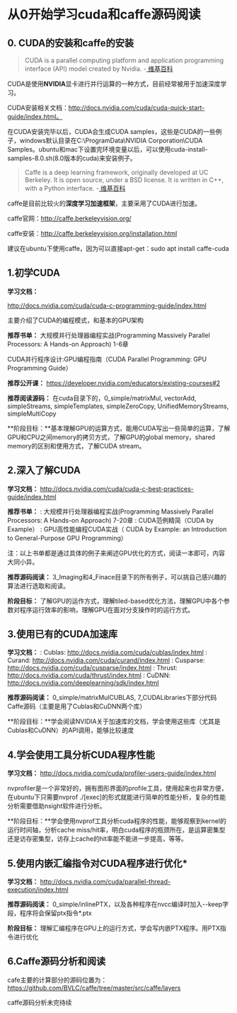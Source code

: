 # 从0开始学习cuda和caffe源码阅读
## 0. CUDA的安装和caffe的安装
> CUDA is a parallel computing platform and application programming interface (API) model created by Nvidia. -[ 维基百科 ](https://en.wikipedia.org/wiki/CUDA)

CUDA是使用**NVIDIA**显卡进行并行运算的一种方式，目前经常被用于加速深度学习。

CUDA安装相关文档：http://docs.nvidia.com/cuda/cuda-quick-start-guide/index.html。

在CUDA安装完毕以后，CUDA会生成CUDA samples，这些是CUDA的一些例子，windows默认目录在C:\ProgramData\NVIDIA Corporation\CUDA Samples。ubuntu和mac下设置完环境变量以后，可以使用cuda-install-samples-8.0.sh(8.0版本的cuda)来安装例子。

> Caffe is a deep learning framework, originally developed at UC Berkeley. It is open source, under a BSD license. It is written in C++, with a Python interface. -[ 维基百科 ](https://en.wikipedia.org/wiki/Caffe_(software))

caffe是目前比较火的**深度学习加速框架**，主要采用了CUDA进行加速。

caffe官网：http://caffe.berkeleyvision.org/

caffe安装：http://caffe.berkeleyvision.org/installation.html

建议在ubuntu下使用caffe，因为可以直接apt-get：sudo apt install caffe-cuda

##  1.初学CUDA
**学习文档：**

http://docs.nvidia.com/cuda/cuda-c-programming-guide/index.html

   主要介绍了CUDA的编程模式，和基本的GPU架构

**推荐书单：**
大规模并行处理器编程实战(Programming Massively Parallel Processors: A Hands-on Approach) 1-6章

CUDA并行程序设计:GPU编程指南（CUDA Parallel Programming: GPU Programming Guide）

**推荐公开课：**
https://developer.nvidia.com/educators/existing-courses#2

**推荐阅读源码：**
在cuda目录下的，0_simple/matrixMul, vectorAdd, simpleStreams, simpleTemplates, simpleZeroCopy, UnifiedMemoryStreams, simpleMultiCopy

**阶段目标：**基本理解GPU的运算方式，能用CUDA写出一些简单的运算，了解GPU和CPU之间memory的拷贝方式，了解GPU的global memory，shared memory的区别和使用方式，了解CUDA stream。

## 2.深入了解CUDA
**学习文档：**
http://docs.nvidia.com/cuda/cuda-c-best-practices-guide/index.html

**推荐书单：**
: 大规模并行处理器编程实战(Programming Massively Parallel Processors: A Hands-on Approach) 7-20章
: CUDA范例精简（CUDA by Example）
: GPU高性能编程CUDA实战（ CUDA by Example: an Introduction to General-Purpose GPU Programming）

注：以上书单都是通过具体的例子来阐述GPU优化的方式，阅读一本即可，内容大同小异。

**推荐源码阅读：** 3_Imaging和4_Finace目录下的所有例子，可以挑自己感兴趣的算法进行选取和阅读。

**阶段目标：**
了解GPU的运作方式，理解tiled-based优化方法，理解GPU中各个参数对程序运行效率的影响，理解GPU在面对分支操作时的运行方式。

## 3.使用已有的CUDA加速库
**学习文档：**
: Cublas: http://docs.nvidia.com/cuda/cublas/index.html
: Curand: http://docs.nvidia.com/cuda/curand/index.html
: Cusparse: http://docs.nvidia.com/cuda/cusparse/index.html
: Thrust: http://docs.nvidia.com/cuda/thrust/index.html
: CuDNN: http://docs.nvidia.com/deeplearning/sdk/index.html

**推荐源码阅读：**
0_simple/matrixMulCUBLAS, 7_CUDALibraries下部分代码
Caffe源码（主要是用了Cublas和CuDNN两个库）

**阶段目标：**学会阅读NVIDIA关于加速库的文档，学会使用这些库（尤其是Cublas和CuDNN）的API调用，能够比较速度

## 4.学会使用工具分析CUDA程序性能
**学习文档：**
http://docs.nvidia.com/cuda/profiler-users-guide/index.html

nvprofiler是一个非常好的，拥有图形界面的profile工具，使用起来也非常方便，在ubuntu下只需要nvprof ./[exec]的形式就能进行简单的性能分析，复杂的性能分析需要借助nsight软件进行分析。

**阶段目标：**学会使用nvprof工具分析cuda程序的性能，能够观察到kernel的运行时间轴，分析cache miss/hit率，明白cuda程序的瓶颈所在，是运算密集型还是访存密集型，访存上cache的hit率能不能进一步提高，等等。

## 5.使用内嵌汇编指令对CUDA程序进行优化*
**学习文档：**
http://docs.nvidia.com/cuda/parallel-thread-execution/index.html

**推荐源码阅读：**
0_simple/inlinePTX，以及各种程序在nvcc编译时加入--keep字段，程序将会保留ptx指令*.ptx

**阶段目标：**
理解汇编程序在GPU上的运行方式，学会写内嵌PTX程序。用PTX指令进行优化

## 6.Caffe源码分析和阅读

cafe主要的计算部分的源码位置为：
https://github.com/BVLC/caffe/tree/master/src/caffe/layers

caffe源码分析未完待续

